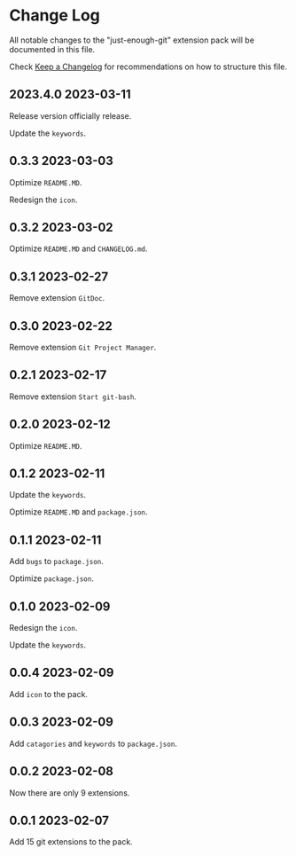 # Change Log

All notable changes to the "just-enough-git" extension pack will be documented in this file.

Check [Keep a Changelog](http://keepachangelog.com/) for recommendations on how to structure this file.

## 2023.4.0 2023-03-11

Release version officially release.

Update the `keywords`.

## 0.3.3 2023-03-03

Optimize `README.MD`.

Redesign the `icon`.

## 0.3.2 2023-03-02

Optimize `README.MD` and `CHANGELOG.md`.

## 0.3.1 2023-02-27

Remove extension `GitDoc`.

## 0.3.0 2023-02-22

Remove extension `Git Project Manager`.

## 0.2.1 2023-02-17

Remove extension `Start git-bash`.

## 0.2.0 2023-02-12

Optimize `README.MD`.

## 0.1.2 2023-02-11

Update the `keywords`.

Optimize `README.MD` and `package.json`.

## 0.1.1 2023-02-11

Add `bugs` to `package.json`.

Optimize `package.json`.

## 0.1.0 2023-02-09

Redesign the `icon`.

Update the `keywords`.

## 0.0.4 2023-02-09

Add `icon` to the pack.

## 0.0.3 2023-02-09

Add `catagories` and `keywords` to `package.json`.

## 0.0.2 2023-02-08

Now there are only 9 extensions.

## 0.0.1 2023-02-07

Add 15 git extensions to the pack.
